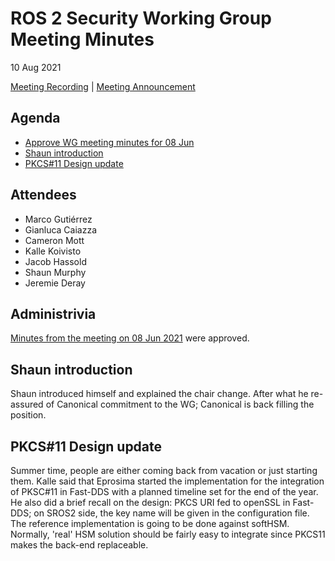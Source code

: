 # ROS 2 Security Working Group Meeting Minutes

10 Aug 2021

[Meeting Recording](https://youtu.be/fkFHfvDDsJg) | [Meeting Announcement](https://discourse.ros.org/t/security-working-group-meeting-august-2021)

## Agenda

- [Approve WG meeting minutes for 08 Jun](#-administrivia)
- [Shaun introduction](#shaun-introduction)
- [PKCS#11 Design update](#pkcs1111-design-update)

## Attendees

- Marco Gutiérrez
- Gianluca Caiazza
- Cameron Mott
- Kalle Koivisto
- Jacob Hassold
- Shaun Murphy
- Jeremie Deray

## Administrivia

[Minutes from the meeting on 08 Jun 2021](https://github.com/ros-security/community/pull/21) were approved.

## Shaun introduction

Shaun introduced himself and explained the chair change.
After what he re-assured of Canonical commitment to the WG;
Canonical is back filling the position.

## PKCS#11 Design update

Summer time, people are either coming back from vacation or just starting them.
Kalle said that Eprosima started the implementation for the integration of PKSC#11 in Fast-DDS with a planned timeline set for the end of the year.
He also did a brief recall on the design: PKCS URI fed to openSSL in Fast-DDS;
on SROS2 side, the key name will be given in the configuration file.
The reference implementation is going to be done against softHSM.
Normally, 'real' HSM solution should be fairly easy to integrate since PKCS11 makes the back-end replaceable.
